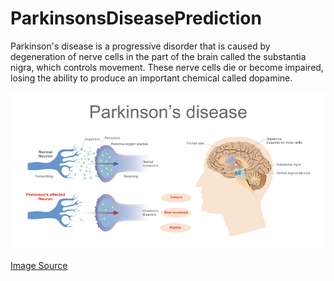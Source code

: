 # ParkinsonsDiseasePrediction


Parkinson's disease is a progressive disorder that is caused by degeneration of nerve cells in the part of the brain called the substantia nigra, which controls movement.
These nerve cells die or become impaired, losing the ability to produce an important chemical called dopamine.

![alt text](https://github.com/saisuma98/PerkinsonsDiseasePrediction/blob/master/images/parkinsons-disease.png)

[Image Source](https://hosiped.com/faqs-on-parkinsons-disease/?cn-reloaded=1)

